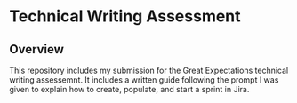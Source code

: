 # Technical Writing Assessment

## Overview
This repository includes my submission for the Great Expectations technical writing assessemnt. It includes a written guide following the prompt I was given to explain how to create, populate, and start a sprint in Jira. 
